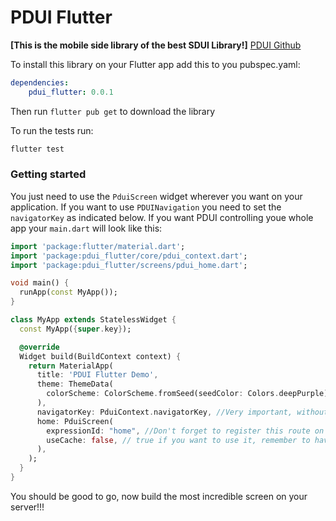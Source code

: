 # PDUI Flutter

**[This is the mobile side library of the best SDUI Library!]**
[PDUI Github](https://github.com/victorpigmeo/PDUI)

To install this library on your Flutter app add this to you pubspec.yaml:
```yaml
dependencies:
    pdui_flutter: 0.0.1
```
Then run `flutter pub get` to download the library

To run the tests run:
```bash 
flutter test
```

### Getting started
You just need to use the `PduiScreen` widget wherever you want on your application.
If you want to use `PDUINavigation` you need to set the `navigatorKey` as indicated below.
If you want PDUI controlling youe whole app your `main.dart` will look like this:
```dart
import 'package:flutter/material.dart';
import 'package:pdui_flutter/core/pdui_context.dart';
import 'package:pdui_flutter/screens/pdui_home.dart';

void main() {
  runApp(const MyApp());
}

class MyApp extends StatelessWidget {
  const MyApp({super.key});

  @override
  Widget build(BuildContext context) {
    return MaterialApp(
      title: 'PDUI Flutter Demo',
      theme: ThemeData(
        colorScheme: ColorScheme.fromSeed(seedColor: Colors.deepPurple),
      ),
      navigatorKey: PduiContext.navigatorKey, //Very important, without this your navigation won't work!!!
      home: PduiScreen(
        expressionId: "home", //Don't forget to register this route on your server
        useCache: false, // true if you want to use it, remember to have a redis cache running on the default port
      ),
    );
  }
}
```

You should be good to go, now build the most incredible screen on your server!!!
